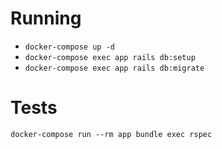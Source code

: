 # Running

* `docker-compose up -d`
* `docker-compose exec app rails db:setup`
* `docker-compose exec app rails db:migrate`

# Tests

`docker-compose run --rm app bundle exec rspec`
